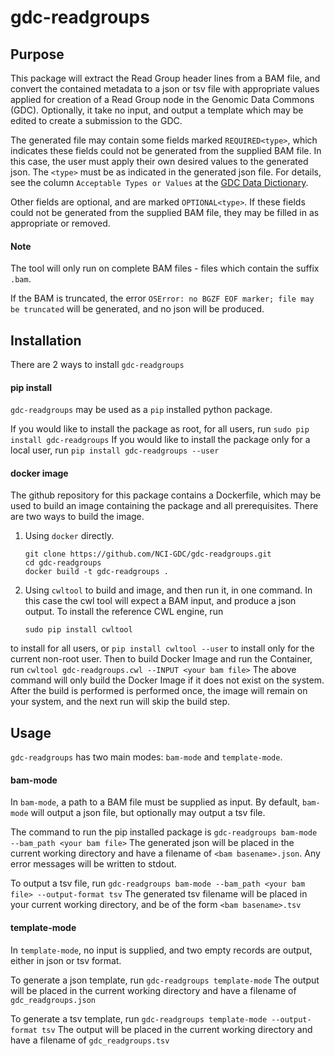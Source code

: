 # gdc-readgroups

## Purpose
This package will extract the Read Group header lines from a BAM file, and convert the contained metadata to a json or tsv file with appropriate values applied for creation of a Read Group node in the Genomic Data Commons (GDC). Optionally, it take no input, and output a template which may be edited to create a submission to the GDC.

The generated file may contain some fields marked `REQUIRED<type>`, which indicates these fields could not be generated from the supplied BAM file. In this case, the user must apply their own desired values to the generated json. The `<type>` must be as indicated in the generated json file. For details, see the column `Acceptable Types or Values` at the [GDC Data Dictionary](https://docs.gdc.cancer.gov/Data_Dictionary/viewer/#?view=table-definition-view&id=read_group).



Other fields are optional, and are marked `OPTIONAL<type>`. If these fields could not be generated from the supplied BAM file, they may be filled in as appropriate or removed.

#### Note

The tool will only run on complete BAM files - files which contain the suffix `.bam`.

If the BAM is truncated, the error
    ```
    OSError: no BGZF EOF marker; file may be truncated
    ```
will be generated, and no json will be produced.


## Installation
There are 2 ways to install `gdc-readgroups`

#### pip install
`gdc-readgroups` may be used as a `pip` installed python package.

If you would like to install the package as root, for all users, run
    ```
    sudo pip install gdc-readgroups
    ```
If you would like to install the package only for a local user, run
    ```
    pip install gdc-readgroups --user
    ```

#### docker image
The github repository for this package contains a Dockerfile, which may be used to build an image containing the package and all prerequisites. There are two ways to build the image.

1. Using `docker` directly.
    ```
    git clone https://github.com/NCI-GDC/gdc-readgroups.git
    cd gdc-readgroups
    docker build -t gdc-readgroups .
    ```

1. Using `cwltool` to build and image, and then run it, in one command.
In this case the cwl tool will expect a BAM input, and produce a json output. To install the reference CWL engine, run
    ```
    sudo pip install cwltool
    ```
to install for all users, or
    ```
    pip install cwltool --user
    ```
to install only for the current non-root user. Then to build Docker Image and run the Container, run
    ```
    cwltool gdc-readgroups.cwl --INPUT <your bam file>
    ```
The above command will only build the Docker Image if it does not exist on the system. After the build is performed is performed once, the image will remain on your system, and the next run will skip the build step.

## Usage

`gdc-readgroups` has two main modes: `bam-mode` and `template-mode`. 

#### bam-mode

In `bam-mode`, a path to a BAM file must be supplied as input. By default, `bam-mode` will output a json file, but optionally may output a tsv file.

The command to run the pip installed package is
    ```
    gdc-readgroups bam-mode --bam_path <your bam file>
    ```
The generated json will be placed in the current working directory and have a filename of `<bam basename>.json`.
Any error messages will be written to stdout.

To output a tsv file, run
    ```
    gdc-readgroups bam-mode --bam_path <your bam file> --output-format tsv
    ```
The generated tsv filename will be placed in your current working directory, and be of the form `<bam basename>.tsv`


#### template-mode

In `template-mode`, no input is supplied, and two empty records are output, either in json or tsv format.

To generate a json template, run
    ```
    gdc-readgroups template-mode
    ```
The output will be placed in the current working directory and have a filename of `gdc_readgroups.json`

To generate a tsv template, run
    ```
    gdc-readgroups template-mode --output-format tsv
    ```
The output will be placed in the current working directory and have a filename of `gdc_readgroups.tsv`
